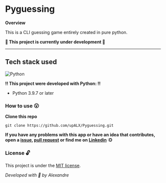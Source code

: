 # Pyguessing

**Overview**

This is a CLI guessing game entirely created in pure python.

**:construction: This project is currently under development :construction:**

---


## Tech stack used
![Python](https://img.shields.io/badge/-Python-05122A?style=flat&logo=python)&nbsp;

**:bangbang: This project were developed with Python: :bangbang:**  
- Python 3.9.7 or later

### How to use :open_mouth:

**Clone this repo**
```
git clone https://github.com/upALX/Pyguessing.git
```


**If you have any problems with this app or have an idea that contributes, open a [issue](https://github.com/upALX/Pyguessing/issues), [pull request](https://github.com/upALX/Pyguessing/pulls) or find me on [Linkedin](https://www.linkedin.com/in/upalx/) :D**

### License :unlock:
This project is under the [MIT license](https://github.com/upALX/Pyguessing/blob/main/LICENSE).

*Developed with :purple_heart: by Alexandre*
